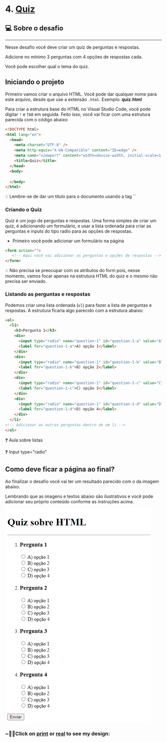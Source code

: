 # 4. [Quiz](https://mellcosta.github.io/desafiosRocketseat/iniciante/desafios_html/4_quiz/quiz.html) 

## 💻 Sobre o desafio

---

Nesse desafio você deve criar um quiz de perguntas e respostas. 

Adicione no mínimo 3 perguntas com 4 opções de respostas cada. 

Você pode escolher qual o tema do quiz.

## Iniciando o projeto

Primeiro vamos criar o arquivo HTML. Você pode dar qualquer nome para este arquivo, desde que use a extensão `.html`. Exemplo: **quiz.html** 

Para criar a estrutura base do HTML no Visual Studio Code, você pode digitar `!` e `TAB` em seguida. Feito isso, você vai ficar com uma estrutura parecida com o código abaixo:

```html
<!DOCTYPE html>
<html lang="en">
  <head>
    <meta charset="UTF-8" />
    <meta http-equiv="X-UA-Compatible" content="IE=edge" />
    <meta name="viewport" content="width=device-width, initial-scale=1.0" />
    <title>Quiz</title>
  </head>
  <body>

  </body>
</html>
```

<aside>
💡 Lembre-se de dar um título para o documento usando a tag `<title>` 
`<title>Quiz</title>`

</aside>

### Criando o Quiz

Quiz é um jogo de perguntas e respostas. Uma forma simples de criar um quiz, é adicionando um formulário, e usar a lista ordenada para criar as perguntas e inputs do tipo radio para as opções de respostas.

- Primeiro você pode adicionar um formulário na página

```html
<form action="">
   <!-- Aqui você vai adicionar as perguntas e opções de respostas -->
</form>
```

<aside>
💡 Não precisa se preocupar com os atributos do form pois, nesse momento, vamos focar apenas na estrutura HTML do quiz e o mesmo não precisa ser enviado.

</aside>

### Listando as perguntas e respostas

Podemos criar uma lista ordenada (`ol`) para fazer a lista de perguntas e respostas. A estrutura ficaria algo parecido com a estrutura abaixo:

```html
<ol>
  <li>
    <h3>Pergunta 1</h3>
    <div>
      <input type="radio" name="question-1" id="question-1-a" value="A" />
      <label for="question-1-a">A) opção 1</label>
    </div>
    <div>
      <input type="radio" name="question-1" id="question-1-b" value="B" />
      <label for="question-1-b">B) opção 2</label>
    </div>
    <div>
      <input type="radio" name="question-1" id="question-1-c" value="C" />
      <label for="question-1-c">C) opção 3</label>
    </div>
    <div>
      <input type="radio" name="question-1" id="question-1-d" value="D" />
      <label for="question-1-d">D) opção 4</label>
    </div>
  </li>
<!-- Adicionar as outras perguntas dentro de um li -->
</ol>
```

<aside>
❓ Aula sobre listas

[](https://app.rocketseat.com.br/node/o-guia-estelar-de-html/group/trabalhando-com-elementos/lesson/listas)

</aside>

<aside>
❓ Input type="radio"

[](https://app.rocketseat.com.br/node/formularios-de-outro-planeta/group/tags-de-entrada-de-dados/lesson/radio)

</aside>

## Como deve ficar a página ao final?

Ao finalizar o desafio você vai ter um resultado parecido com o da imagem abaixo. 

Lembrando que as imagens e textos abaixo são ilustrativos e você pode adicionar seu próprio conteúdo conforme as instruções acima.

![Modelo do Quiz](../../assets/quiz.png)

### ~🌈🦄Click on [print](./assets/narutoQuiz.PNG) or <a href="https://mellcosta.github.io/desafiosRocketseat/iniciante/desafios_html/4_quiz/quiz.html" target="_blank" >real</a> to see my design:
